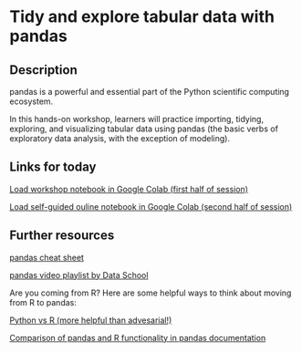 # Tidy and explore tabular data with pandas

## Description

pandas is a powerful and essential part of the Python scientific computing ecosystem.

In this hands-on workshop, learners will practice importing, tidying, exploring, and visualizing tabular data using pandas (the basic verbs of exploratory data analysis, with the exception of modeling).

## Links for today

[Load workshop notebook in Google Colab (first half of session)](https://colab.research.google.com/github/arcus/education-materials/blob/master/data-analysis-with-pandas/pandas-tabular-workshop.ipynb)

[Load self-guided ouline notebook in Google Colab (second half of session)](https://colab.research.google.com/github/arcus/education-materials/blob/master/data-analysis-with-pandas/pandas-tabular-outline.ipynb)

## Further resources

[pandas cheat sheet](https://pandas.pydata.org/Pandas_Cheat_Sheet.pdf)

[pandas video playlist by Data School](https://github.com/justmarkham/pandas-videos)


Are you coming from R? Here are some helpful ways to think about moving from R to pandas:

[Python vs R (more helpful than advesarial!)](https://www.dataquest.io/blog/python-vs-r/)

[Comparison of pandas and R functionality in pandas documentation](
https://pandas.pydata.org/pandas-docs/stable/getting_started/comparison/comparison_with_r.html)

